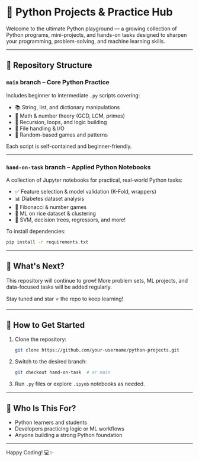 # 🐍 Python Projects & Practice Hub

Welcome to the ultimate Python playground — a growing collection of Python programs, mini-projects, and hands-on tasks designed to sharpen your programming, problem-solving, and machine learning skills.

---

## 📁 Repository Structure

### `main` branch – **Core Python Practice**
Includes beginner to intermediate `.py` scripts covering:
- 📚 String, list, and dictionary manipulations
- 🔢 Math & number theory (GCD, LCM, primes)
- 🔁 Recursion, loops, and logic building
- 📁 File handling & I/O
- 🎲 Random-based games and patterns

Each script is self-contained and beginner-friendly.

---

### `hand-on-task` branch – **Applied Python Notebooks**
A collection of Jupyter notebooks for practical, real-world Python tasks:
- ✅ Feature selection & model validation (K-Fold, wrappers)
- 📊 Diabetes dataset analysis
- 🔢 Fibonacci & number games
- 🤖 ML on rice dataset & clustering
- 🧠 SVM, decision trees, regressors, and more!

To install dependencies:
```bash
pip install -r requirements.txt
```

---

## 🌱 What's Next?

This repository will continue to grow! More problem sets, ML projects, and data-focused tasks will be added regularly.

Stay tuned and star ⭐ the repo to keep learning!

---

## 🚀 How to Get Started

1. Clone the repository:
   ```bash
   git clone https://github.com/your-username/python-projects.git
   ```
2. Switch to the desired branch:
   ```bash
   git checkout hand-on-task  # or main
   ```
3. Run `.py` files or explore `.ipynb` notebooks as needed.

---

## 👥 Who Is This For?

- Python learners and students
- Developers practicing logic or ML workflows
- Anyone building a strong Python foundation

---

Happy Coding! 💻✨
